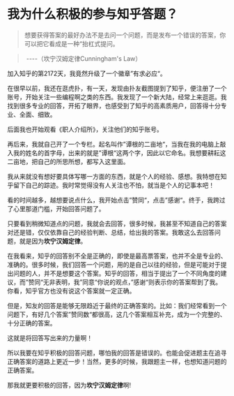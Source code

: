 # 我为什么积极的参与知乎答题？

> 想要获得答案的最好办法不是去问一个问题，而是发布一个错误的答案，你可以把它看成是一种“抬杠式提问。

> ​									----（坎宁汉姆定律Cunningham's Law）

加入知乎的第2172天，我竟然升级了一个徽章”有求必应“。

在很早以前，我还在逛虎扑，有一天，发现由扑友截图提到了知乎，便注册了一个账号，开始关注一些编程啊之类的东西。我发现了一个新大陆，经常上来逛逛。我找到很多专业的回答，开拓了眼界，也感受到了知乎的高素质用户，回答得十分专业、全面、细致。

后面我也开始观看《职人介绍所》，关注他们的知乎账号。

再后来，我就自己开了一个专栏。起名叫作”谭根的二亩地“，当我在我的电脑上敲入我的姓名的首字母，出来的就是”谭根“这两个字，因此以它命名。我想要耕耘这二亩地，把自己的所思所想，都写入这里面。

我从来就没有想好要具体写哪一方面的东西，就是个人的经验、感想。我特想在知乎留下自己的踪迹。我时常觉得没有人关注也不怕，就当是个人的记事本吧！

看的时间越多，越想要说点什么，我开始点击”赞同“，点击”感谢“。终于，我跨过了心里那道门槛，开始回答问题了。

只要看到稍微知道点的问题，我就会去回答，很多时候，我甚至不知道自己的答案对还是错，仅仅依靠自己的经验判断、总结，给出我的答案。我敢这么去回答问题，就是因为**坎宁汉姆定律**。

在我看来，知乎的回答别不全是正确的，即使是最高票答案，也并不全是专业的、准确的。很多时候，我们回答一个问题，用的是自己以往的经验，但是可能对于提出问题的人，并不是想要这个答案。知乎的回答，相当于提出了一个不同角度的建议，而”赞同“无非表明，我”同意“你说的观点，”感谢“则表示你的答案帮到了我。你看，知乎官方也没有说这个答案就一定正确。

但是，知友的回答是能够无限趋近于最终的正确答案的。比如：我们经常看到一个问题下，有好几个答案”赞同数“都很高，这几个答案相互补充，成为一个完整的、十分正确的答案。

这就是将回答写出来的力量啊！

所以我要在知乎积极的回答问题，哪怕我的回答是错误的。也能会促进题主在追寻正确答案的道路上更近一步！当然，更多的时候，我跟题主一样，也想知道问题的正确答案。

那我就更要积极的回答，因为**坎宁汉姆定律**啊!



